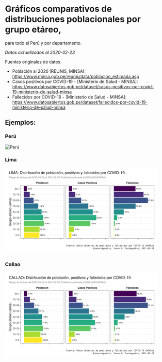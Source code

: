 # Gráficos comparativos de distribuciones poblacionales por grupo etáreo,
para todo el Perú y por departamento.

*Datos actualizados al 2020-02-23*

Fuentes originales de datos:

- Población al 2020 (REUNIS, MINSA): https://www.minsa.gob.pe/reunis/data/poblacion_estimada.asp
- Casos positivos por COVID-19 - [Ministerio de Salud - MINSA]: https://www.datosabiertos.gob.pe/dataset/casos-positivos-por-covid-19-ministerio-de-salud-minsa
- Fallecidos por COVID-19 - [Ministerio de Salud - MINSA]: https://www.datosabiertos.gob.pe/dataset/fallecidos-por-covid-19-ministerio-de-salud-minsa

## Ejemplos:

### Perú

![Perú](plots/20211226-peru-poblacion-positivos-fallecidos-dist.png)


### Lima

![Lima](plots/20211226-lima-poblacion-positivos-fallecidos-dist.png)

### Callao

![Callao](plots/20211226-callao-poblacion-positivos-fallecidos-dist.png)